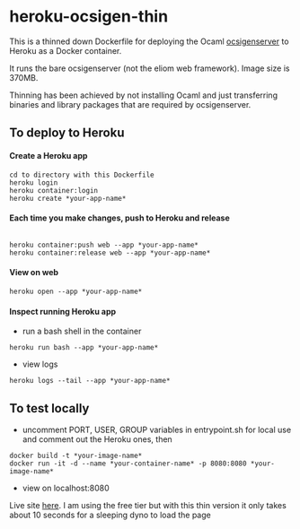 # heroku-ocsigen-thin

This is a thinned down Dockerfile for deploying the Ocaml [ocsigenserver](https://ocsigen.org) to Heroku as a Docker container.  

It runs the bare ocsigenserver (not the eliom web framework).  Image size is 370MB.

Thinning has been achieved by not installing Ocaml and just transferring binaries and library packages that are required by ocsigenserver.

## To deploy to Heroku

#### Create a Heroku app
```
cd to directory with this Dockerfile
heroku login
heroku container:login
heroku create *your-app-name*
```
#### Each time you make changes, push to Heroku and release
```

heroku container:push web --app *your-app-name*
heroku container:release web --app *your-app-name*
```
#### View on web
```
heroku open --app *your-app-name*
```

#### Inspect running Heroku app
- run a bash shell in the container
```
heroku run bash --app *your-app-name*
```
- view logs
```
heroku logs --tail --app *your-app-name*
```

## To test locally

- uncomment PORT, USER, GROUP variables in entrypoint.sh for local use and comment out the Heroku ones, then
```
docker build -t *your-image-name*
docker run -it -d --name *your-container-name* -p 8080:8080 *your-image-name*
```
- view on localhost:8080


Live site [here](https://ocsi-thin-test.herokuapp.com).  I am using the free tier but with this thin version it only takes about 10 seconds for a sleeping dyno to load the page



